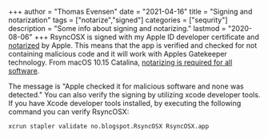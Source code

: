 +++
author = "Thomas Evensen"
date = "2021-04-16"
title =  "Signing and notarization"
tags = ["notarize","signed"]
categories = ["sequrity"]
description = "Some info about signing and notarizing."
lastmod = "2020-08-06"
+++
RsyncOSX is signed with my Apple ID developer certificate and [notarized](https://support.apple.com/en-us/HT202491) by Apple. This means that the app is verified and checked for not containing malicious code and it will work with Apples Gatekeeper technology. From macOS 10.15 Catalina, [notarizing is required for all software](https://developer.apple.com/documentation/security/notarizing_your_app_before_distribution).

The message is "Apple checked it for malicious software and none was detected." You can also verify the signing by utilizing xcode developer tools. If you have Xcode developer tools installed, by executing the following command you can verify RsyncOSX:

`xcrun stapler validate no.blogspot.RsyncOSX RsyncOSX.app`
